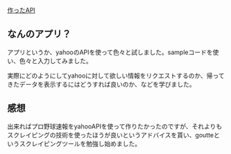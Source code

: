 [作ったAPI](https://imgur.com/EHtiH0O)

##  なんのアプリ？


アプリというか、yahooのAPIを使って色々と試しました。sampleコードを使い、色々と入力してみました。


実際にどのようにしてyahooに対して欲しい情報をリクエストするのか、帰ってきたデータを表示するにはどうすれば良いのか、などを学びました。


## 感想


出来ればプロ野球速報をyahooAPIを使って作りたかったのですが、それよりもスクレイピングの技術を使ったほうが良いというアドバイスを貰い、goutteというスクレイピングツールを勉強し始めました。


